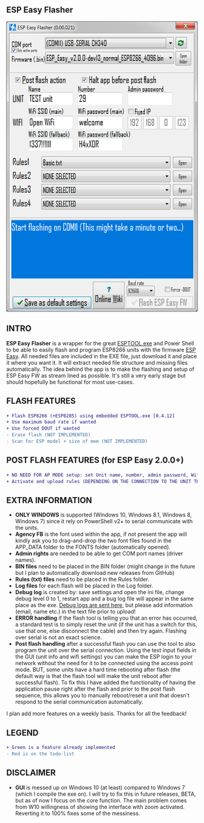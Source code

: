 ESP Easy Flasher
------------

![ESP Easy Flasher GUI](Screenshot.png)

INTRO
------------
**ESP Easy Flasher** is a wrapper for the great [ESPTOOL.exe](https://github.com/igrr/esptool-ck/blob/master/README.md) and Power Shell to be able to easily flash and program ESP8266 units with the firmware [ESP Easy](https://www.letscontrolit.com/wiki/index.php/ESPEasy). All needed files are included in the EXE file, just download it and place it where you want it. It will extract needed file structure and missing files automatically. The idea behind the app is to make the flashing and setup of ESP Easy FW as stream lined as possible. It's still a very early stage but should hopefully be functional for most use-cases.

FLASH FEATURES
------------
```diff
+ Flash ESP8266 (+ESP8285) using embedded ESPTOOL.exe [0.4.12]
+ Use maximum baud rate if wanted
+ Use forced DOUT if wanted
- Erase flash (NOT IMPLEMENTED)
- Scan for ESP model + size of mem (NOT IMPLEMENTED)
```

POST FLASH FEATURES (for ESP Easy 2.0.0+)
------------
```diff
+ NO NEED FOR AP MODE setup: set Unit name, number, admin password, Wifi settings, IP, right after flash
+ Activate and upload rules (DEPENDING ON THE CONNECTION TO THE UNIT THIS MIGHT TAKE SOME MINUTES DUE TO LATENCY)
```

EXTRA INFORMATION
------------
* **ONLY WINDOWS** is supported (Windows 10, Windows 8.1, Windows 8, Windows 7) since it rely on PowerShell v2+ to serial communicate with the units.
* **Agency FB** is the font used within the app, if not present the app will kindly ask you to drag-and-drop the two font files found in the APP_DATA folder to the FONTS folder (automatically opened).
* **Admin rights** are needed to be able to get COM port names (driver names).
* **BIN files** need to be placed in the BIN folder (might change in the future but I plan to automatically download new releases from GitHub)
* **Rules (txt) files** need to be placed in the Rules folder.
* **Log files** for each flash will be placed in the Log folder.
* **Debug log** is created by: save settings and open the ini file, change debug level 0 to 1, restart app and a bug log file will appear in the same place as the exe. [Debug logs are sent here](https://dbinbox.com/harkrank), but please add information (email, name etc.) in the text file prior to upload!
* **ERROR handling** if the flash tool is telling you that an error has occurred, a standard test is to simply reset the unit (if the unit has a switch for this, use that one, else disconnect the cable) and then try again. Flashing over serial is not an exact science.
* **Post flash handling** after a successful flash you can use the tool to also program the unit over the serial connection. Using the text input fields in the GUI (unit info and wifi settings) you can make the ESP login to your network without the need for it to be connected using the access point mode. BUT, some units have a hard time rebooting after flash (the default way is that the flash tool will make the unit reboot after successful flash). To fix this I have added the functionality of having the application pause right after the flash and prior to the post flash sequence, this allows you to manually reboot/reset a unit that doesn't respond to the serial communication automatically.

I plan add more features on a weekly basis. Thanks for all the feedback!


LEGEND
------------
```diff
+ Green is a feature already implemented
- Red is on the todo-list
```

DISCLAIMER
------------
* **GUI** is messed up on Windows 10 (at least) compared to Windows 7 (which I compile the exe on). I will try to fix this in future releases, BETA, but as of now I focus on the core function. The main problem comes from W10 willingness of showing the interface with zoom activated. Reverting it to 100% fixes some of the messiness.

